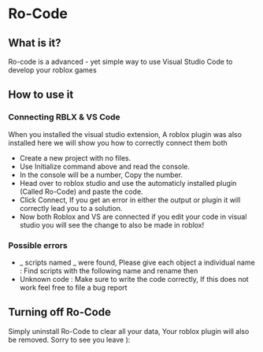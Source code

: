 # Ro-Code

## What is it?

Ro-code is a advanced - yet simple way to use Visual Studio Code to develop your roblox games

## How to use it

### Connecting RBLX & VS Code

When you installed the visual studio extension, A roblox plugin was also installed here we will show you how to correctly connect them both

- Create a new project with no files.
- Use Initialize command above and read the console.
- In the console will be a number, Copy the number.
- Head over to roblox studio and use the automaticly installed plugin (Called Ro-Code) and paste the code.
- Click Connect, If you get an error in either the output or plugin it will correctly lead you to a solution.
- Now both Roblox and VS are connected if you edit your code in visual studio you will see the change to also be made in roblox!

### Possible errors

- _ scripts named _ were found, Please give each object a individual name : Find scripts with the following name and rename then
- Unknown code : Make sure to write the code correctly, If this does not work feel free to file a bug report


## Turning off Ro-Code

Simply uninstall Ro-Code to clear all your data, Your roblox plugin will also be removed. Sorry to see you leave ):
